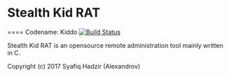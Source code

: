 # Stealth Kid RAT

====
Codename: Kiddo [![Build Status](https://travis-ci.org/nmap/nmap.svg?branch=master)](https://travis-ci.org/nmap/nmap)

Stealth Kid RAT is an opensource remote administration tool mainly written in C.

Copyright (c) 2017 Syafiq Hadzir (Alexandrov)
